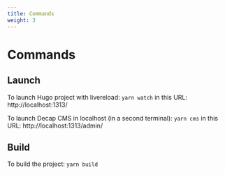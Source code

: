 ```yaml
---
title: Commands
weight: 3
---
```


# Commands

## Launch

To launch Hugo project with livereload: `yarn watch` in this URL: http://localhost:1313/

To launch Decap CMS in localhost (in a second terminal): `yarn cms` in this URL: http://localhost:1313/admin/

## Build

To build the project: `yarn build`
